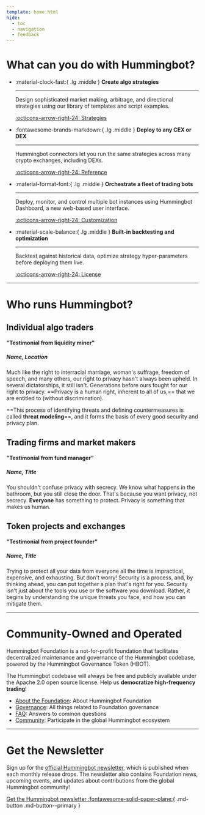 ```yaml
---
template: home.html
hide:
  - toc
  - navigation
  - feedback
---
```


# What can you do with Hummingbot?

<div class="grid cards" markdown>

-   :material-clock-fast:{ .lg .middle } __Create algo strategies__

    ---

    Design sophisticated market making, arbitrage, and directional strategies using our library of templates and script examples.

    [:octicons-arrow-right-24: Strategies](#)

-   :fontawesome-brands-markdown:{ .lg .middle } __Deploy to any CEX or DEX__

    ---

    Hummingbot connectors let you run the same strategies across many crypto exchanges, including DEXs.

    [:octicons-arrow-right-24: Reference](#)

-   :material-format-font:{ .lg .middle } __Orchestrate a fleet of trading bots__

    ---

    Deploy, monitor, and control multiple bot instances using Hummingbot Dashboard, a new web-based user interface.

    [:octicons-arrow-right-24: Customization](#)

-   :material-scale-balance:{ .lg .middle } __Built-in backtesting and optimization__

    ---

    Backtest against historical data, optimize strategy hyper-parameters before deploying them live.

    [:octicons-arrow-right-24: License](#)

</div>

---

# Who runs Hummingbot?

## Individual algo traders

#### "Testimonial from liquidity miner"

##### Name, Location

Much like the right to interracial marriage, woman's suffrage, freedom of speech, and many others, our right to privacy hasn't always been upheld. In several dictatorships, it still isn't. Generations before ours fought for our right to privacy. ==Privacy is a human right, inherent to all of us,== that we are entitled to (without discrimination).

==This process of identifying threats and defining countermeasures is called **threat modeling**==, and it forms the basis of every good security and privacy plan.

## Trading firms and market makers

#### "Testimonial from fund manager"

##### Name, Title

You shouldn't confuse privacy with secrecy. We know what happens in the bathroom, but you still close the door. That's because you want privacy, not secrecy. **Everyone** has something to protect. Privacy is something that makes us human.

<!-- [:material-book-outline: Why Privacy Matters](basics/why-privacy-matters.md){ class="md-button md-button--primary" } -->

## Token projects and exchanges

#### "Testimonial from project founder"

##### Name, Title

Trying to protect all your data from everyone all the time is impractical, expensive, and exhausting. But don't worry! Security is a process, and, by thinking ahead, you can put together a plan that's right for you. Security isn't just about the tools you use or the software you download. Rather, it begins by understanding the unique threats you face, and how you can mitigate them.

---

# Community-Owned and Operated

Hummingbot Foundation is a not-for-profit foundation that facilitates decentralized maintenance and governance of the Hummingbot codebase, powered by the Hummingbot Governance Token (HBOT).

The Hummingbot codebase will always be free and publicly available under the Apache 2.0 open source license. Help us **democratize high-frequency trading**!

- [About the Foundation](/about): About Hummingbot Foundation
- [Governance](/governance): All things related to Foundation governance
- [FAQ](/faq): Answers to common questions
- [Community](/community): Participate in the global Hummingbot ecosystem

---

# Get the Newsletter

Sign up for the [official Hummingbot newsletter](https://hummingbot.substack.com/), which is published when each monthly release drops. The newsletter also contains Foundation news, upcoming events, and updates about contributions from the global Hummingbot community!

[Get the Hummingbot newsletter :fontawesome-solid-paper-plane:](https://hummingbot.substack.com/){ .md-button .md-button--primary }

